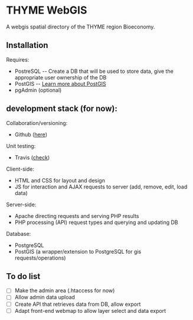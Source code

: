 # THYME WebGIS
A webgis spatial directory of the THYME region Bioeconomy.

## Installation
Requires:
- PostreSQL
-- Create a DB that will be used to store data, give the appropriate user ownership of the DB
- PostGIS
-- [Learn more about PostGIS](http://postgis.net/workshops/postgis-intro/index.html)
- pgAdmin (optional)


## development stack (for now):
Collaboration/versioning:
- Github ([here](https://github.com/serialc/thyme_webgis))

Unit testing:
- Travis ([check](https://travis-ci.com/serialc/thyme_webgis))

Client-side:
- HTML and CSS for layout and design
- JS for interaction and AJAX requests to server (add, remove, edit, load data)

Server-side:
- Apache directing requests and serving PHP results
- PHP processing (API) request types and querying and updating DB

Database:
- PostgreSQL
- PostGIS (a wrapper/extension to PostgreSQL for gis requests/operations)

## To do list
- [ ] Make the admin area (.htaccess for now)
- [ ] Allow admin data upload
- [ ] Create API that retrieves data from DB, allow export
- [ ] Adapt front-end webmap to allow layer select and data export
